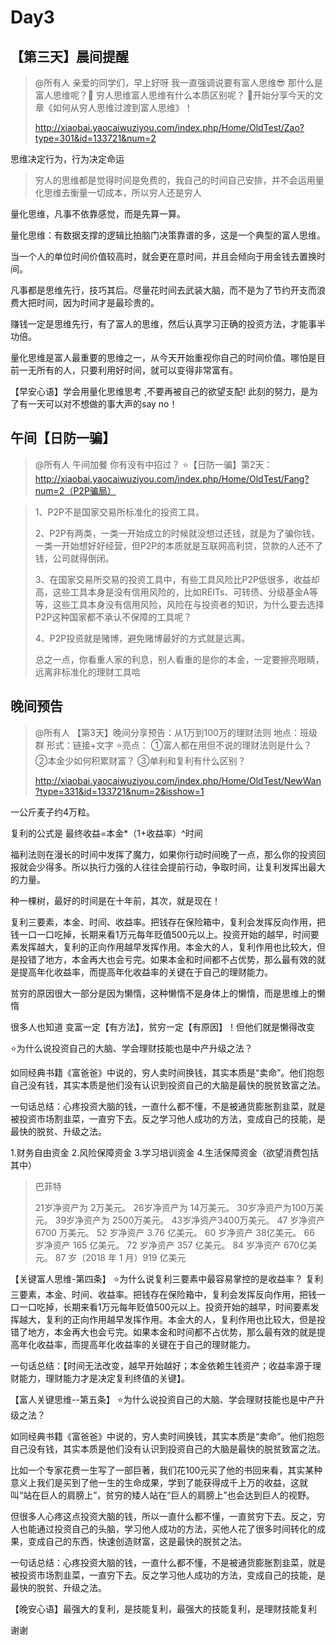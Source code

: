 # Day3

## 【第三天】晨间提醒

> @所有人
> 亲爱的同学们，早上好呀
> 我一直强调说要有富人思维😎
> 那什么是富人思维呢？🧐
> 穷人思维富人思维有什么本质区别呢？️
> 🥰开始分享今天的文章《如何从穷人思维过渡到富人思维》！
>
> http://xiaobai.yaocaiwuziyou.com/index.php/Home/OldTest/Zao?type=301&id=133721&num=2



思维决定行为，行为决定命运️



> 穷人的思维都是觉得时间是免费的，我自己的时间自己安排，并不会运用量化思维去衡量一切成本，所以穷人还是穷人



量化思维，凡事不依靠感觉，而是先算一算。

量化思维：有数据支撑的逻辑比拍脑门决策靠谱的多，这是一个典型的富人思维。

当一个人的单位时间价值较高时，就会更在意时间，并且会倾向于用金钱去置换时间。

凡事都是思维先行，技巧其后。尽量花时间去武装大脑，而不是为了节约开支而浪费大把时间，因为时间才是最珍贵的。

赚钱一定是思维先行，有了富人的思维，然后认真学习正确的投资方法，才能事半功倍。

量化思维是富人最重要的思维之一，从今天开始重视你自己的时间价值。哪怕是目前一无所有的人，只要利用好时间，就可以变得非常富有。

【早安心语】学会用量化思维思考 ,不要再被自己的欲望支配!
此刻的努力，是为了有一天可以对不想做的事大声的say no！

## 午间【日防一骗】

>@所有人
>午间加餐
>你有没有中招过？
>⭐【日防一骗】第2天：http://xiaobai.yaocaiwuziyou.com/index.php/Home/OldTest/Fang?num=2（P2P骗局）

> 1、P2P不是国家交易所标准化的投资工具。
>
> 2、P2P有两类，一类一开始成立的时候就没想过还钱，就是为了骗你钱，一类一开始想好好经营，但P2P的本质就是互联网高利贷，贷款的人还不了钱，公司就得倒闭。
>
> 3、在国家交易所交易的投资工具中，有些工具风险比P2P低很多，收益却高，这些工具本身是没有信用风险的，比如REITs、可转债、分级基金A等等，这些工具本身没有信用风险，风险在与投资者的知识，为什么要去选择P2P这种国家都不承认不保障的工具呢？
>
> 4、P2P投资就是赌博，避免赌博最好的方式就是远离。
>
> 总之一点，你看重人家的利息，别人看重的是你的本金，一定要擦亮眼睛，远离非标准化的理财工具哈

## 晚间预告

> @所有人
> 【第3天】晚间分享预告：从1万到100万的理财法则
> 地点：班级群
> 形式：链接+文字
> ⭐亮点： 
> ①富人都在用但不说的理财法则是什么？
> ②本金少如何积累财富？
> ③单利和复利有什么区别？
>
> http://xiaobai.yaocaiwuziyou.com/index.php/Home/OldTest/NewWan?type=331&id=133721&num=2&isshow=1 



一公斤麦子约4万粒。

复利的公式是 最终收益=本金*（1+收益率）^时间

福利法则在漫长的时间中发挥了魔力，如果你行动时间晚了一点，那么你的投资回报就会少得多。所以执行力强的人往往会提前行动，争取时间，让复利发挥出最大的力量。

种一棵树，最好的时间是在十年前，其次，就是现在！



复利三要素，本金、时间、收益率。把钱存在保险箱中，复利会发挥反向作用，把钱一口一口吃掉，长期来看1万元每年贬值500元以上。投资开始的越早，时间要素发挥越大，复利的正向作用越早发挥作用。本金大的人，复利作用也比较大，但是投错了地方，本金再大也会亏完。如果本金和时间都不占优势，那么最有效的就是提高年化收益率，而提高年化收益率的关键在于自己的理财能力。



贫穷的原因很大一部分是因为懒惰，这种懒惰不是身体上的懒惰，而是思维上的懒惰

很多人也知道 变富一定【有方法】，贫穷一定【有原因】！但他们就是懒得改变

⭐为什么说投资自己的大脑、学会理财技能也是中产升级之法？

如同经典书籍《富爸爸》中说的，穷人卖时间换钱，其实本质是“卖命”。他们抱怨自己没有钱，其实本质是他们没有认识到投资自己的大脑是最快的脱贫致富之法。

一句话总结：心疼投资大脑的钱，一直什么都不懂，不是被通货膨胀割韭菜，就是被投资市场割韭菜，一直穷下去。反之学习他人成功的方法，变成自己的技能，是最快的脱贫、升级之法。

1.财务自由资金 
2.风险保障资金
3.学习培训资金
4.生活保障资金（欲望消费包括其中）

> 巴菲特
>
> 21岁净资产为 2万美元。
> 26岁净资产为 14万美元。
> 30岁净资产为100万美元。
> 39岁净资产为 2500万美元。
> 43岁净资产3400万美元。
> 47 岁净资产 6700 万美元。
> 52 岁净资产 3.76 亿美元。
> 60 岁净资产 38亿美元。
> 66 岁净资产 165 亿美元。
> 72 岁净资产 357 亿美元。
> 84 岁净资产 670亿美元。
> 87 岁（2018 年 1 月）919 亿美元

【关键富人思维-第四条】
⭐为什么说复利三要素中最容易掌控的是收益率？
复利三要素，本金、时间、收益率。把钱存在保险箱中，复利会发挥反向作用，把钱一口一口吃掉，长期来看1万元每年贬值500元以上。投资开始的越早，时间要素发挥越大，复利的正向作用越早发挥作用。本金大的人，复利作用也比较大，但是投错了地方，本金再大也会亏完。如果本金和时间都不占优势，那么最有效的就是提高年化收益率，而提高年化收益率的关键在于自己的理财能力。

一句话总结：【时间无法改变，越早开始越好；本金依赖生钱资产；收益率源于理财能力，理财能力才是决定复利终值的关键】。

【富人关键思维--第五条】
⭐为什么说投资自己的大脑、学会理财技能也是中产升级之法？

如同经典书籍《富爸爸》中说的，穷人卖时间换钱，其实本质是“卖命”。他们抱怨自己没有钱，其实本质是他们没有认识到投资自己的大脑是最快的脱贫致富之法。

比如一个专家花费一生写了一部巨著，我们花100元买了他的书回来看，其实某种意义上我们是买到了他一生的生命成果，学到了能获得成千上万的收益，这就叫“站在巨人的肩膀上”，贫穷的矮人站在“巨人的肩膀上”也会达到巨人的视野。

但很多人心疼这点投资大脑的钱，所以一直什么都不懂，一直贫穷下去。反之，穷人也能通过投资自己的头脑，学习他人成功的方法，买他人花了很多时间转化的成果，变成自己的东西，快速创造财富，这是最快的脱贫之法。

一句话总结：心疼投资大脑的钱，一直什么都不懂，不是被通货膨胀割韭菜，就是被投资市场割韭菜，一直穷下去。反之学习他人成功的方法，变成自己的技能，是最快的脱贫、升级之法。



【晚安心语】最强大的复利，是技能复利，最强大的技能复利，是理财技能复利



谢谢

